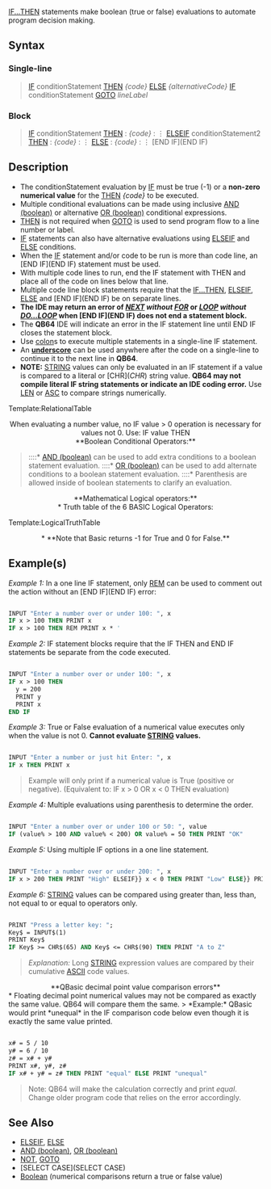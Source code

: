 [IF...THEN](IF...THEN) statements make boolean (true or false) evaluations to automate program decision making.

## Syntax

### Single-line

>  [IF](IF) conditionStatement [THEN](THEN) *{code}* [ELSE](ELSE) *{alternativeCode}*
>  [IF](IF) conditionStatement [GOTO](GOTO) *lineLabel*


### Block

>  [IF](IF) conditionStatement [THEN](THEN)
> : *{code}*
> : ⋮
>  [ELSEIF](ELSEIF) conditionStatement2 [THEN](THEN)
> : *{code}*
> : ⋮
>  [ELSE](ELSE)
> : *{code}*
> : ⋮
>  [END IF](END IF)


## Description

* The conditionStatement evaluation by [IF](IF) must be true (-1) or a **non-zero numerical value** for the [THEN](THEN) *{code}* to be executed.
* Multiple conditional evaluations can be made using inclusive [AND (boolean)](AND (boolean)) or alternative [OR (boolean)](OR (boolean)) conditional expressions.
* [THEN](THEN) is not required when [GOTO](GOTO) is used to send program flow to a line number or label.
* [IF](IF) statements can also have alternative evaluations using [ELSEIF](ELSEIF) and [ELSE](ELSE) conditions. 
* When the [IF](IF) statement and/or code to be run is more than code line, an [END IF](END IF) statement must be used.
* With multiple code lines to run, end the IF statement with THEN and place all of the code on lines below that line.
* Multiple code line block statements require that the [IF...THEN](IF...THEN), [ELSEIF](ELSEIF), [ELSE](ELSE) and [END IF](END IF) be on separate lines.
* **The IDE may return an error of *[NEXT](NEXT) without [FOR](FOR)* or *[LOOP](LOOP) without [DO...LOOP](DO...LOOP)* when [END IF](END IF) does not end a statement block.**
* The **QB64** IDE will indicate an error in the IF statement line until END IF closes the statement block.
* Use [colon](colon)s to execute multiple statements in a single-line IF statement.
* An **[underscore](underscore)** can be used anywhere after the code on a single-line to continue it to the next line in **QB64**.
* **NOTE:** [STRING](STRING) values can only be evaluated in an IF statement if a value is compared to a literal or [CHR$](CHR$) string value. **QB64 may not compile literal IF string statements or indicate an IDE coding error.** Use [LEN](LEN) or [ASC](ASC) to compare strings numerically.



Template:RelationalTable


<center> When evaluating a number value, no IF value > 0 operation is necessary for values not 0. Use: IF value THEN </center>


<center>**Boolean Conditional Operators:**</center>


> ::::* [AND (boolean)](AND (boolean)) can be used to add extra conditions to a boolean statement evaluation.
> ::::* [OR (boolean)](OR (boolean)) can be used to add alternate conditions to a boolean statement evaluation.
> ::::* Parenthesis are allowed inside of boolean statements to clarify an evaluation.


<center>**Mathematical Logical operators:**</center>
<center>* Truth table of the 6 BASIC Logical Operators:</center>


Template:LogicalTruthTable

<center>* **Note that Basic returns -1 for True and 0 for False.**</center>


## Example(s)

*Example 1:* In a one line IF statement, only [REM](REM) can be used to comment out the action without an [END IF](END IF) error:

```vb

INPUT "Enter a number over or under 100: ", x
IF x > 100 THEN PRINT x 
IF x > 100 THEN REM PRINT x * '

```


*Example 2:* IF statement blocks require that the IF THEN and END IF statements be separate from the code executed.

```vb

INPUT "Enter a number over or under 100: ", x
IF x > 100 THEN
  y = 200
  PRINT y
  PRINT x
END IF 

```


*Example 3:* True or False evaluation of a numerical value executes only when the value is not 0. **Cannot evaluate [STRING](STRING) values.**

```vb

INPUT "Enter a number or just hit Enter: ", x
IF x THEN PRINT x 

```
> Example will only print if a numerical value is True (positive or negative). (Equivalent to: IF x > 0 OR x < 0 THEN evaluation)


*Example 4:* Multiple evaluations using parenthesis to determine the order.

```vb

INPUT "Enter a number over or under 100 or 50: ", value
IF (value% > 100 AND value% < 200) OR value% = 50 THEN PRINT "OK" 

```


*Example 5:* Using multiple IF options in a one line statement.

```vb

INPUT "Enter a number over or under 200: ", x
IF x > 200 THEN PRINT "High" ELSEIF}} x < 0 THEN PRINT "Low" ELSE}} PRINT "OK"


```


*Example 6:* [STRING](STRING) values can be compared using greater than, less than, not equal to or equal to operators only.

```vb

PRINT "Press a letter key: ";
Key$ = INPUT$(1)
PRINT Key$ 
IF Key$ >= CHR$(65) AND Key$ <= CHR$(90) THEN PRINT "A to Z"

```
>  *Explanation:* Long [STRING](STRING) expression values are compared by their cumulative [ASCII](ASCII) code values.


<center>**QBasic decimal point value comparison errors**</center>
* Floating decimal point numerical values may not be compared as exactly the same value. QB64 will compare them the same.
> *Example:* QBasic would print *unequal* in the IF comparison code below even though it is exactly the same value printed.

```vb

x# = 5 / 10
y# = 6 / 10
z# = x# + y#
PRINT x#, y#, z#
IF x# + y# = z# THEN PRINT "equal" ELSE PRINT "unequal" 

```
>  Note: QB64 will make the calculation correctly and print *equal*. Change older program code that relies on the error accordingly.


## See Also

* [ELSEIF](ELSEIF), [ELSE](ELSE)
* [AND (boolean)](AND (boolean)), [OR (boolean)](OR (boolean)) 
* [NOT](NOT), [GOTO](GOTO)
* [SELECT CASE](SELECT CASE)
* [Boolean](Boolean) (numerical comparisons return a true or false value)




